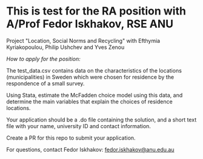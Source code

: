 # This is test for the RA position with A/Prof Fedor Iskhakov, RSE ANU

Project "Location, Social Norms and Recycling" with Efthymia Kyriakopoulou, Philip Ushchev and Yves Zenou

*How to apply for the position:*

The test_data.csv contains data on the characteristics of the locations (municipalities) in Sweden which were chosen for residence by the respondence of a small survey.

Using Stata, estimate the McFadden choice model using this data, and determine the main variables that explain the choices of residence locations.

Your application should be a .do file containing the solution, and a short text file with your name, university ID and contact information.

Create a PR for this repo to submit your application.

For questions, contact Fedor Iskhakov: fedor.iskhakov@anu.edu.au
